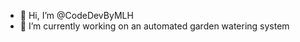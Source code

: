 - 👋 Hi, I’m @CodeDevByMLH
- 🌱 I’m currently working on an automated garden watering system


<!---
CodeDevByMLH/CodeDevByMLH is a ✨ special ✨ repository because its `README.md` (this file) appears on your GitHub profile.
You can click the Preview link to take a look at your changes.
--->
